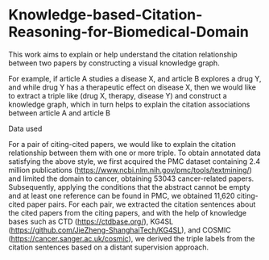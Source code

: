 # Knowledge-based-Citation-Reasoning-for-Biomedical-Domain
This work aims to explain or help understand the citation relationship between two papers by constructing a visual knowledge graph. 

For example, if article A studies a disease X, and article B explores a drug Y, and while drug Y has a therapeutic effect on disease X, then we would like to extract a triple like (drug X, therapy, disease Y) and construct a knowledge graph, which in turn helps to explain the citation associations between article A and article B


Data used

For a pair of citing-cited papers, we would like to explain the citation relationship between them with one or more triple. To obtain annotated data satisfying the above style, we first acquired the PMC dataset containing 2.4 million publications (https://www.ncbi.nlm.nih.gov/pmc/tools/textmining/) and limited the domain to cancer, obtaining 53043 cancer-related papers. Subsequently, applying the conditions that the abstract cannot be empty and at least one reference can be found in PMC, we obtained 11,620 citing-cited paper pairs. For each pair, we extracted the citation sentences about the cited papers from the citing papers, and with the help of knowledge bases such as CTD (https://ctdbase.org/), KG4SL (https://github.com/JieZheng-ShanghaiTech/KG4SL), and COSMIC (https://cancer.sanger.ac.uk/cosmic), we derived the triple labels from the citation sentences based on a distant supervision approach.
